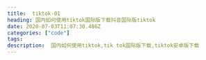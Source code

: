 ```yaml
---
title:  tiktok-01
heading: 国内如何使用tiktok国际版下载抖音国际版tiktok
date: 2020-07-03T11:07:30.486Z
categories: ["code"]
tags: 
description:  国内如何使用tiktok,tik tok国际版下载,tiktok安卓版下载
---
```





